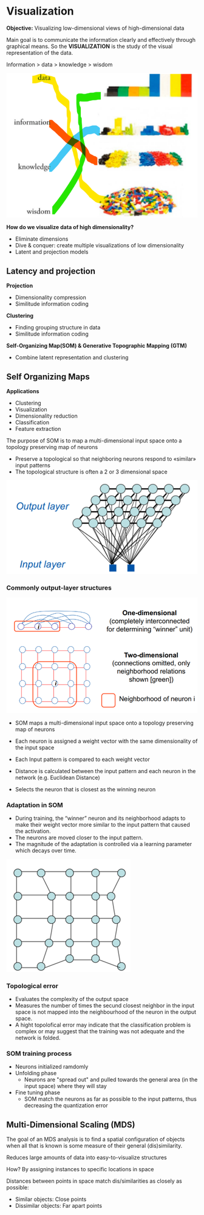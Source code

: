 # Visualization

**Objective:** Visualizing low-dimensional views of high-dimensional data

Main goal is to communicate the information clearly and effectively through graphical means. So the **VISUALIZATION** is the study of the visual representation of the data. 

Information  > data > knowledge > wisdom

![](img/w5/lego-connect.png)

**How do we visualize data of high dimensionality?**

* Eliminate dimensions
* Dive & conquer: create multiple visualizations of low dimensionality
* Latent and projection models

## Latency and projection

**Projection**

* Dimensionality compression
* Similitude information coding

**Clustering**

* Finding grouping structure in data
* Similitude information coding

**Self-Organizing Map(SOM) & Generative Topographic Mapping (GTM)**

* Combine latent representation and clustering

## Self Organizing Maps

**Applications**

* Clustering
* Visualization
* Dimensionality reduction
* Classification
* Feature extraction

The purpose of SOM is to map a multi-dimensional input space onto a topology preserving map of neurons

*  Preserve a topological so that neighboring neurons respond to «similar» input patterns
* The topological structure is often a 2 or 3 dimensional space

![](img/w5/som.png)

### Commonly output-layer structures

![](img/w5/som_dim.png)

* SOM maps a multi-dimensional input space onto a topology preserving map of neurons

* Each neuron is assigned a weight vector with the same dimensionality of the input space

* Each Input pattern is compared to each weight vector
* Distance is calculated between the input pattern and each neuron in the network (e.g. Euclidean Distance)
* Selects the neuron that is closest as the winning neuron

### Adaptation in SOM

* During training, the “winner” neuron and its neighborhood adapts to make their weight vector more similar to the input pattern that caused the activation.
* The neurons are moved closer to the input pattern.
* The magnitude of the adaptation is controlled via a learning parameter which decays over time.

![](img/w5/adaptation_som.png)

### Topological error

* Evaluates the complexity of the output space
* Measures the number of times the secund closest neighbor in the input space is not mapped into the neighbourhood of the neuron in the output space.
* A hight topolofical error may indicate that the classification problem is complex or may suggest that the training was not adequate and the network is folded. 

### SOM training process 

* Neurons initialized ramdomly
* Unfolding phase
  * Neurons are "spread out" and pulled towards the general area (in the input space) where they will stay
* Fine tuning phase
  * SOM match the neurons as far as possible to the input patterns, thus decreasing the quantization error

## Multi-Dimensional Scaling (MDS)

The goal of an MDS analysis is to find a spatial configuration of objects when all that is known is some measure of their general (dis)similarity. 

Reduces large amounts of data into easy-to-visualize structures

How? By assigning instances to specific locations in space

Distances between points in space match dis/similarities as closely as possible: 

* Similar objects: Close points
* Dissimilar objects: Far apart points